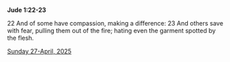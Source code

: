 **Jude 1:22-23**

22 And of some have compassion, making a difference: 23 And others save with fear, pulling them out of the fire; hating even the garment spotted by the flesh.

[Sunday 27-April, 2025](https://getbible.life/kjv/Jude/1/22-23)
